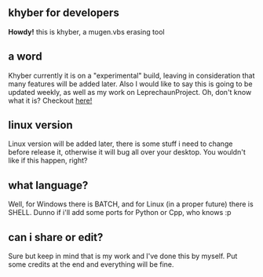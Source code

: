 ## khyber for developers ##

**Howdy!** this is khyber, a mugen.vbs erasing tool

## a word ##

Khyber currently it is on a "experimental" build, leaving in consideration that many features will be added later. Also I would like to say this is going to be updated weekly, as well as my work on LeprechaunProject. Oh, don't know what it is? Checkout [here!](https://github.com/lelufg/shelleprechaun/)

## linux version ##
Linux version will be added later, there is some stuff i need to change before release it, otherwise it will bug all over your desktop. You wouldn't like if this happen, right? 

## what language? ##
Well, for Windows there is BATCH, and for Linux (in a proper future) there is SHELL. Dunno if i'll add some ports for Python or Cpp, who knows :p

## can i share or edit? ##
Sure but keep in mind that is my work and I've done this by myself. Put some credits at the end and everything will be fine.
